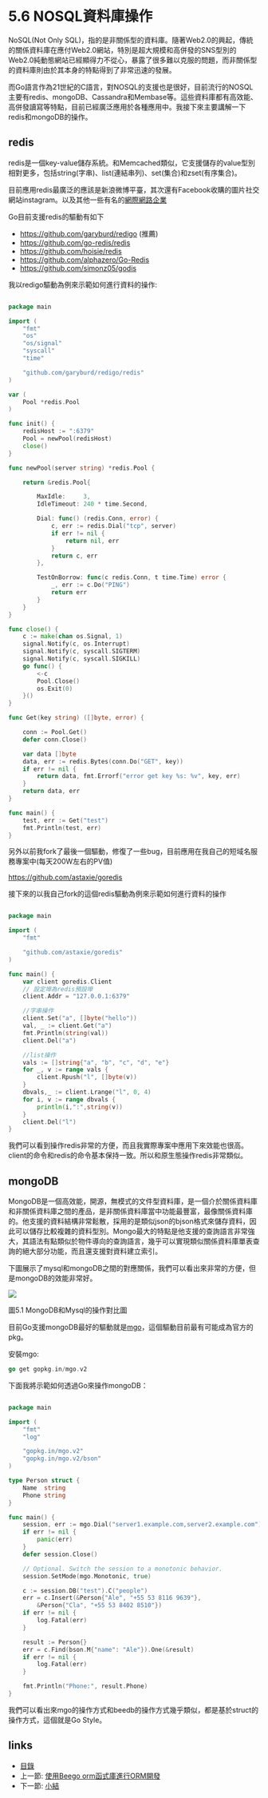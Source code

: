 # 5.6 NOSQL資料庫操作
NoSQL(Not Only SQL)，指的是非關係型的資料庫。隨著Web2.0的興起，傳統的關係資料庫在應付Web2.0網站，特別是超大規模和高併發的SNS型別的Web2.0純動態網站已經顯得力不從心，暴露了很多難以克服的問題，而非關係型的資料庫則由於其本身的特點得到了非常迅速的發展。

而Go語言作為21世紀的C語言，對NOSQL的支援也是很好，目前流行的NOSQL主要有redis、mongoDB、Cassandra和Membase等。這些資料庫都有高效能、高併發讀寫等特點，目前已經廣泛應用於各種應用中。我接下來主要講解一下redis和mongoDB的操作。

## redis
redis是一個key-value儲存系統。和Memcached類似，它支援儲存的value型別相對更多，包括string(字串)、list(連結串列)、set(集合)和zset(有序集合)。

目前應用redis最廣泛的應該是新浪微博平臺，其次還有Facebook收購的圖片社交網站instagram。以及其他一些有名的[網際網路企業](http://redis.io/topics/whos-using-redis)

Go目前支援redis的驅動有如下
- https://github.com/garyburd/redigo (推薦)
- https://github.com/go-redis/redis
- https://github.com/hoisie/redis
- https://github.com/alphazero/Go-Redis
- https://github.com/simonz05/godis

我以redigo驅動為例來示範如何進行資料的操作:
```Go

package main

import (
	"fmt"
	"os"
	"os/signal"
	"syscall"
	"time"

	"github.com/garyburd/redigo/redis"
)

var (
	Pool *redis.Pool
)

func init() {
	redisHost := ":6379"
	Pool = newPool(redisHost)
	close()
}

func newPool(server string) *redis.Pool {

	return &redis.Pool{

		MaxIdle:     3,
		IdleTimeout: 240 * time.Second,

		Dial: func() (redis.Conn, error) {
			c, err := redis.Dial("tcp", server)
			if err != nil {
				return nil, err
			}
			return c, err
		},

		TestOnBorrow: func(c redis.Conn, t time.Time) error {
			_, err := c.Do("PING")
			return err
		}
	}
}

func close() {
	c := make(chan os.Signal, 1)
	signal.Notify(c, os.Interrupt)
	signal.Notify(c, syscall.SIGTERM)
	signal.Notify(c, syscall.SIGKILL)
	go func() {
		<-c
		Pool.Close()
		os.Exit(0)
	}()
}

func Get(key string) ([]byte, error) {

	conn := Pool.Get()
	defer conn.Close()

	var data []byte
	data, err := redis.Bytes(conn.Do("GET", key))
	if err != nil {
		return data, fmt.Errorf("error get key %s: %v", key, err)
	}
	return data, err
}

func main() {
	test, err := Get("test")
	fmt.Println(test, err)
}

```

另外以前我fork了最後一個驅動，修復了一些bug，目前應用在我自己的短域名服務專案中(每天200W左右的PV值)

https://github.com/astaxie/goredis

接下來的以我自己fork的這個redis驅動為例來示範如何進行資料的操作
```Go

package main

import (
	"fmt"

	"github.com/astaxie/goredis"
)

func main() {
	var client goredis.Client
	// 設定埠為redis預設埠
	client.Addr = "127.0.0.1:6379"

	//字串操作
	client.Set("a", []byte("hello"))
	val, _ := client.Get("a")
	fmt.Println(string(val))
	client.Del("a")

	//list操作
	vals := []string{"a", "b", "c", "d", "e"}
	for _, v := range vals {
		client.Rpush("l", []byte(v))
	}
	dbvals,_ := client.Lrange("l", 0, 4)
	for i, v := range dbvals {
		println(i,":",string(v))
	}
	client.Del("l")
}

```
我們可以看到操作redis非常的方便，而且我實際專案中應用下來效能也很高。client的命令和redis的命令基本保持一致。所以和原生態操作redis非常類似。

## mongoDB

MongoDB是一個高效能，開源，無模式的文件型資料庫，是一個介於關係資料庫和非關係資料庫之間的產品，是非關係資料庫當中功能最豐富，最像關係資料庫的。他支援的資料結構非常鬆散，採用的是類似json的bjson格式來儲存資料，因此可以儲存比較複雜的資料型別。Mongo最大的特點是他支援的查詢語言非常強大，其語法有點類似於物件導向的查詢語言，幾乎可以實現類似關係資料庫單表查詢的絕大部分功能，而且還支援對資料建立索引。

下圖展示了mysql和mongoDB之間的對應關係，我們可以看出來非常的方便，但是mongoDB的效能非常好。

![](images/5.6.mongodb.png?raw=true)

圖5.1 MongoDB和Mysql的操作對比圖

目前Go支援mongoDB最好的驅動就是[mgo](http://labix.org/mgo)，這個驅動目前最有可能成為官方的pkg。

安裝mgo:

```Go
go get gopkg.in/mgo.v2
```

下面我將示範如何透過Go來操作mongoDB：
```Go

package main

import (
	"fmt"
	"log"

	"gopkg.in/mgo.v2"
	"gopkg.in/mgo.v2/bson"
)

type Person struct {
	Name  string
	Phone string
}

func main() {
	session, err := mgo.Dial("server1.example.com,server2.example.com")
	if err != nil {
		panic(err)
	}
	defer session.Close()

	// Optional. Switch the session to a monotonic behavior.
	session.SetMode(mgo.Monotonic, true)

	c := session.DB("test").C("people")
	err = c.Insert(&Person{"Ale", "+55 53 8116 9639"},
		&Person{"Cla", "+55 53 8402 8510"})
	if err != nil {
		log.Fatal(err)
	}

	result := Person{}
	err = c.Find(bson.M{"name": "Ale"}).One(&result)
	if err != nil {
		log.Fatal(err)
	}

	fmt.Println("Phone:", result.Phone)
}

```
我們可以看出來mgo的操作方式和beedb的操作方式幾乎類似，都是基於struct的操作方式，這個就是Go Style。



## links
   * [目錄](<preface.md>)
   * 上一節: [使用Beego orm函式庫進行ORM開發](<05.5.md>)
   * 下一節: [小結](<05.7.md>)
